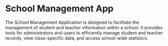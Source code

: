 # School Management App

The School Management Application is designed to facilitate the management of student and teacher information within a school. It provides tools for administrators and users to efficiently manage student and teacher records, view class-specific data, and access school-wide statistics.